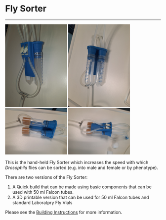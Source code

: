 # Fly Sorter
---
<img src="https://github.com/BageritzLab/Fly-Sorter/blob/main/New%20folder/20240723_105924.jpg" alt="drawing" width="200"/>
<img src="https://github.com/BageritzLab/Fly-Sorter/blob/main/New%20folder/20240723_105933.jpg" alt="drawing" width="200"/>
<img src="https://github.com/BageritzLab/Fly-Sorter/blob/main/New%20folder/20240723_110525.jpg" alt="drawing" width="200"/>
<img src="https://github.com/BageritzLab/Fly-Sorter/blob/main/New%20folder/20240723_110532.jpg" alt="drawing" width="200"/>

This is the hand-held Fly Sorter which increases the speed with which *Drosophila* flies can be sorted (e.g. into male and female or by phenotype).

There are two versions of the Fly Sorter:
1. A Quick build that can be made using basic components that can be used with 50 ml Falcon tubes.
2. A 3D printable version that can be used for 50 ml Falcon tubes and standard Laboratpry Fly Vials

Please see the [Building Instructions](https://docs.google.com/document/d/15dwhqNPN-IYihsDtu09y4-i83bKWOhseYIVJSIRqwcc/edit?usp=sharing) for more information.



